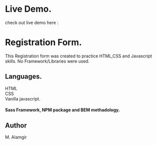 # Live Demo.
check out live demo here :
# Registration Form.
This Registration form was created to practice HTML,CSS and Javascript skills.
No Framework/Libraries were used.

## Languages.
HTML<br/>
CSS<br/>
Vanilla javascript.

#### Sass Framework, NPM package and BEM methadology.

## Author
M. Alamgir
